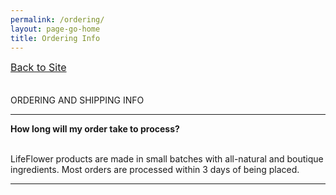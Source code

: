 ```yaml
---
permalink: /ordering/
layout: page-go-home
title: Ordering Info
---
```



<div class="disclaimer__body">

<a href="/" style="font-size:16px;">Back to Site</a>
<br><br><br>
ORDERING AND SHIPPING INFO
</div>

---

<div class="disclaimer__body">

<b>How long will my order take to process?</b>
<br><br>

LifeFlower products are made in small batches with all-natural and boutique ingredients. Most orders are processed within 3 days of being placed.

</div>

---
